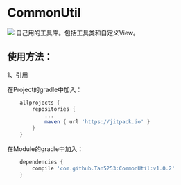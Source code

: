 # CommonUtil
[![](https://jitpack.io/v/Tan5253/CommonUtil.svg)](https://jitpack.io/#Tan5253/CommonUtil)
自己用的工具库。包括工具类和自定义View。

## 使用方法：

1、引用

在Project的gradle中加入：
```groovy
    allprojects {
        repositories {
            ...
            maven { url 'https://jitpack.io' }
        }
    }
```
在Module的gradle中加入：
```groovy
    dependencies {
        compile 'com.github.Tan5253:CommonUtil:v1.0.2'
    }
```

